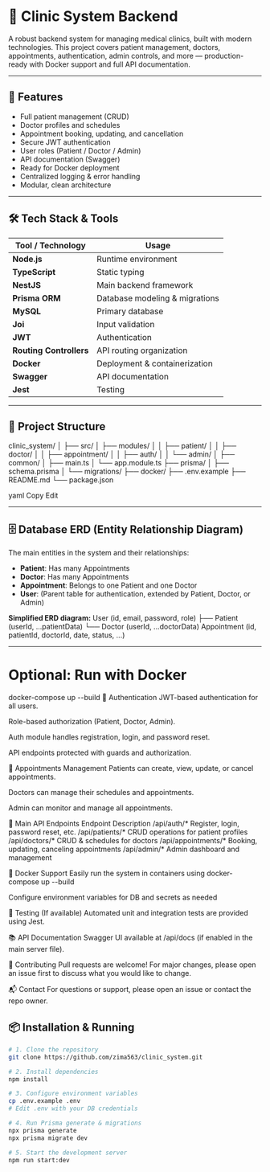 # 🏥 Clinic System Backend

A robust backend system for managing medical clinics, built with modern technologies. This project covers patient management, doctors, appointments, authentication, admin controls, and more — production-ready with Docker support and full API documentation.

---

## 🚀 Features

- Full patient management (CRUD)
- Doctor profiles and schedules
- Appointment booking, updating, and cancellation
- Secure JWT authentication
- User roles (Patient / Doctor / Admin)
- API documentation (Swagger)
- Ready for Docker deployment
- Centralized logging & error handling
- Modular, clean architecture

---

## 🛠️ Tech Stack & Tools

| Tool / Technology       | Usage                              |
|------------------------|-------------------------------------|
| **Node.js**            | Runtime environment                 |
| **TypeScript**         | Static typing                       |
| **NestJS**             | Main backend framework              |
| **Prisma ORM**         | Database modeling & migrations      |
| **MySQL**              | Primary database                    |
| **Joi**                | Input validation                    |
| **JWT**                | Authentication                     |
| **Routing Controllers**| API routing organization            |
| **Docker**             | Deployment & containerization       |
| **Swagger**            | API documentation                   |
| **Jest**               | Testing                             |

---

## 🧩 Project Structure

clinic_system/
│
├── src/
│ ├── modules/
│ │ ├── patient/
│ │ ├── doctor/
│ │ ├── appointment/
│ │ ├── auth/
│ │ └── admin/
│ ├── common/
│ ├── main.ts
│ └── app.module.ts
├── prisma/
│ ├── schema.prisma
│ └── migrations/
├── docker/
├── .env.example
├── README.md
└── package.json

yaml
Copy
Edit

---

## 🗄️ Database ERD (Entity Relationship Diagram)

The main entities in the system and their relationships:

- **Patient**: Has many Appointments
- **Doctor**: Has many Appointments
- **Appointment**: Belongs to one Patient and one Doctor
- **User**: (Parent table for authentication, extended by Patient, Doctor, or Admin)

**Simplified ERD diagram:**
User (id, email, password, role)
├── Patient (userId, ...patientData)
└── Doctor (userId, ...doctorData)
Appointment (id, patientId, doctorId, date, status, ...)

---

# Optional: Run with Docker
docker-compose up --build
🔐 Authentication
JWT-based authentication for all users.

Role-based authorization (Patient, Doctor, Admin).

Auth module handles registration, login, and password reset.

API endpoints protected with guards and authorization.

📅 Appointments Management
Patients can create, view, update, or cancel appointments.

Doctors can manage their schedules and appointments.

Admin can monitor and manage all appointments.

📝 Main API Endpoints
Endpoint	Description
/api/auth/*	Register, login, password reset, etc.
/api/patients/*	CRUD operations for patient profiles
/api/doctors/*	CRUD & schedules for doctors
/api/appointments/*	Booking, updating, canceling appointments
/api/admin/*	Admin dashboard and management

🐳 Docker Support
Easily run the system in containers using docker-compose up --build

Configure environment variables for DB and secrets as needed

🧪 Testing
(If available)
Automated unit and integration tests are provided using Jest.

📚 API Documentation
Swagger UI available at /api/docs (if enabled in the main server file).

🤝 Contributing
Pull requests are welcome! For major changes, please open an issue first to discuss what you would like to change.

📬 Contact
For questions or support, please open an issue or contact the repo owner.


## 📦 Installation & Running

```bash
# 1. Clone the repository
git clone https://github.com/zima563/clinic_system.git

# 2. Install dependencies
npm install

# 3. Configure environment variables
cp .env.example .env
# Edit .env with your DB credentials

# 4. Run Prisma generate & migrations
npx prisma generate
npx prisma migrate dev

# 5. Start the development server
npm run start:dev





